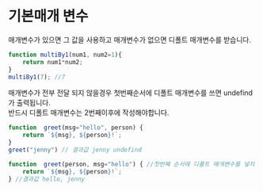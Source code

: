 # 기본매개 변수
매개변수가 있으면 그 값을 사용하고 매개변수가 없으면 디폴트 매개변수를 받습니다.
```js
function multiBy1(num1, num2=1){
	return num1*num2;
}
multiBy1(7); //7
```
매개변수가 전부 전달 되지 않을경우 첫번째순서에 디폴트 매개변수를 쓰면 undefind가 출력됩니다. <br>
반드시 디폴트 매개변수는 2번째이후에 작성해야합니다.
```js
function  greet(msg="hello", person) {
    return `${msg}, ${person}!`;
}
greet("jenny") // 결과값 jenny undefind

function  greet(person, msg="hello") { //첫번째 순서에 디폴트 매개변수를 넣지 않는다.
    return `${msg}, ${person}!`;
} //결과값 hello, jenny


```
